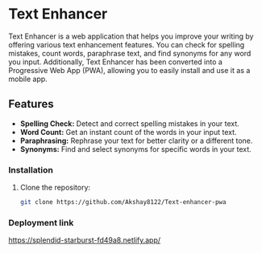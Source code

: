 # Text Enhancer

Text Enhancer is a web application that helps you improve your writing by offering various text enhancement features. You can check for spelling mistakes, count words, paraphrase text, and find synonyms for any word you input. Additionally, Text Enhancer has been converted into a Progressive Web App (PWA), allowing you to easily install and use it as a mobile app.

## Features

- **Spelling Check:** Detect and correct spelling mistakes in your text.
- **Word Count:** Get an instant count of the words in your input text.
- **Paraphrasing:** Rephrase your text for better clarity or a different tone.
- **Synonyms:** Find and select synonyms for specific words in your text.



### Installation

1. Clone the repository:

   ```bash
   git clone https://github.com/Akshay8122/Text-enhancer-pwa

### Deployment link

https://splendid-starburst-fd49a8.netlify.app/
